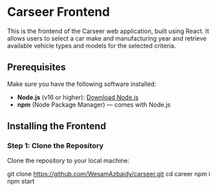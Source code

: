 # Carseer Frontend

This is the frontend of the Carseer web application, built using React. It allows users to select a car make and manufacturing year and retrieve available vehicle types and models for the selected criteria.

## Prerequisites

Make sure you have the following software installed:

- **Node.js** (v16 or higher): [Download Node.js](https://nodejs.org/)
- **npm** (Node Package Manager) — comes with Node.js

## Installing the Frontend

### Step 1: Clone the Repository

Clone the repository to your local machine:

git clone https://github.com/WesamAzbaidy/carseer.git
cd career
npm i
npm start 




